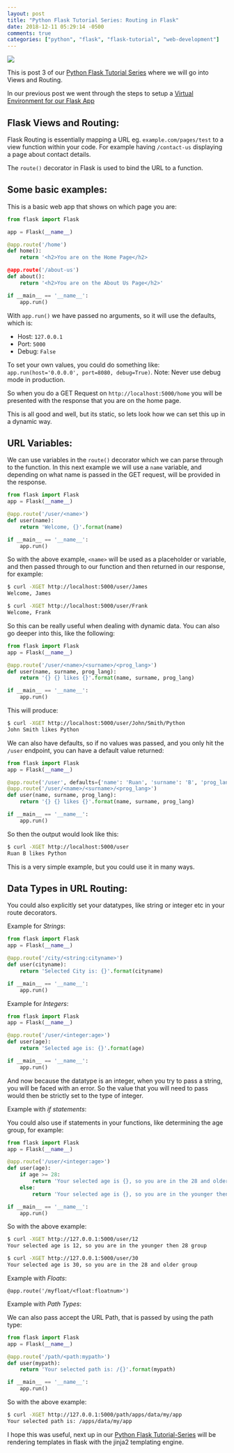 ```yaml
---
layout: post
title: "Python Flask Tutorial Series: Routing in Flask"
date: 2018-12-11 05:29:14 -0500
comments: true
categories: ["python", "flask", "flask-tutorial", "web-development"] 
---
```


![](https://objects.ruanbekker.com/assets/images/python-flask.png)

This is post 3 of our [Python Flask Tutorial Series](http://blog.ruanbekker.com/blog/categories/flask-tutorial/) where we will go into Views and Routing.

In our previous post we went through the steps to setup a [Virtual Environment for our Flask App](https://blog.ruanbekker.com/blog/2018/12/09/python-flask-tutorial-series-setup-a-python-virtual-environment-p2/)

## Flask Views and Routing:

Flask Routing is essentially mapping a URL eg. `example.com/pages/test` to a view function within your code. For example having `/contact-us` displaying a page about contact details.

The `route()` decorator in Flask is used to bind the URL to a function.

## Some basic examples:

This is a basic web app that shows on which page you are:

```python
from flask import Flask

app = Flask(__name__)

@app.route('/home')
def home():
    return '<h2>You are on the Home Page</h2>

@app.route('/about-us')
def about():
    return '<h2>You are on the About Us Page</h2>'

if __main__ == '__name__':
    app.run()
```

With `app.run()` we have passed no arguments, so it will use the defaults, which is:

- Host: `127.0.0.1`
- Port: `5000`
- Debug: `False`

To set your own values, you could do something like: `app.run(host='0.0.0.0', port=8080, debug=True)`. Note: Never use debug mode in production.

So when you do a GET Request on `http://localhost:5000/home` you will be presented with the response that you are on the home page.

This is all good and well, but its static, so lets look how we can set this up in a dynamic way.

## URL Variables:

We can use variables in the `route()` decorator which we can parse through to the function. In this next example we will use a `name` variable, and depending on what name is passed in the GET request, will be provided in the response.

```python
from flask import Flask
app = Flask(__name__)

@app.route('/user/<name>')
def user(name):
    return 'Welcome, {}'.format(name)

if __main__ == '__name__':
    app.run()
```

So with the above example, `<name>` will be used as a placeholder or variable, and then passed through to our function and then returned in our response, for example:

```bash
$ curl -XGET http://localhost:5000/user/James
Welcome, James

$ curl -XGET http://localhost:5000/user/Frank
Welcome, Frank
```

So this can be really useful when dealing with dynamic data. You can also go deeper into this, like the following:

```python
from flask import Flask
app = Flask(__name__)

@app.route('/user/<name>/<surname>/<prog_lang>')
def user(name, surname, prog_lang):
    return '{} {} likes {}'.format(name, surname, prog_lang)

if __main__ == '__name__':
    app.run()
```

This will produce:

```bash
$ curl -XGET http://localhost:5000/user/John/Smith/Python
John Smith likes Python
```

We can also have defaults, so if no values was passed, and you only hit the `/user` endpoint, you can have a default value returned:

```python
from flask import Flask
app = Flask(__name__)

@app.route('/user', defaults={'name': 'Ruan', 'surname': 'B', 'prog_lang': 'Python'})
@app.route('/user/<name>/<surname>/<prog_lang>')
def user(name, surname, prog_lang):
    return '{} {} likes {}'.format(name, surname, prog_lang)

if __main__ == '__name__':
    app.run()
```

So then the output would look like this:

```bash
$ curl -XGET http://localhost:5000/user
Ruan B likes Python
```

This is a very simple example, but you could use it in many ways.

## Data Types in URL Routing:

You could also explicitly set your datatypes, like string or integer etc in your route decorators.

Example for *Strings*:

```python
from flask import Flask
app = Flask(__name__)

@app.route('/city/<string:cityname>')
def user(cityname):
    return 'Selected City is: {}'.format(cityname)

if __main__ == '__name__':
    app.run()
```

Example for *Integers*:

```python
from flask import Flask
app = Flask(__name__)

@app.route('/user/<integer:age>')
def user(age):
    return 'Selected age is: {}'.format(age)

if __main__ == '__name__':
    app.run()
```

And now because the datatype is an integer, when you try to pass a string, you will be faced with an error. So the value that you will need to pass would then be strictly set to the type of integer.

Example with *if statements*:

You could also use if statements in your functions, like determining the age group, for example:

```python
from flask import Flask
app = Flask(__name__)

@app.route('/user/<integer:age>')
def user(age):
    if age >= 28:
        return 'Your selected age is {}, so you are in the 28 and older group'.format(age)
    else:
        return 'Your selected age is {}, so you are in the younger then 28 group'.format(age)

if __main__ == '__name__':
    app.run()
```

So with the above example:

```bash
$ curl -XGET http://127.0.0.1:5000/user/12
Your selected age is 12, so you are in the younger then 28 group

$ curl -XGET http://127.0.0.1:5000/user/30
Your selected age is 30, so you are in the 28 and older group
```

Example with *Floats*:

```
@app.route('/myfloat/<float:floatnum>')
```

Example with *Path Types*:

We can also pass accept the URL Path, that is passed by using the path type:

```python
from flask import Flask
app = Flask(__name__)

@app.route('/path/<path:mypath>')
def user(mypath):
    return 'Your selected path is: /{}'.format(mypath)

if __main__ == '__name__':
    app.run()
```

So with the above example:

```bash
$ curl -XGET http://127.0.0.1:5000/path/apps/data/my/app
Your selected path is: /apps/data/my/app
```

I hope this was useful, next up in our [Python Flask Tutorial-Series](http://blog.ruanbekker.com/blog/categories/flask-tutorial/) will be rendering templates in flask with the jinja2 templating engine.

<script type="text/javascript">
  ( function() {
    if (window.CHITIKA === undefined) { window.CHITIKA = { 'units' : [] }; };
    var unit = {"calltype":"async[2]","publisher":"rbekker87","width":728,"height":90,"sid":"Chitika Default"};
    var placement_id = window.CHITIKA.units.length;
    window.CHITIKA.units.push(unit);
    document.write('<div id="chitikaAdBlock-' + placement_id + '"></div>');
}());
</script>
<script type="text/javascript" src="//cdn.chitika.net/getads.js" async></script>
